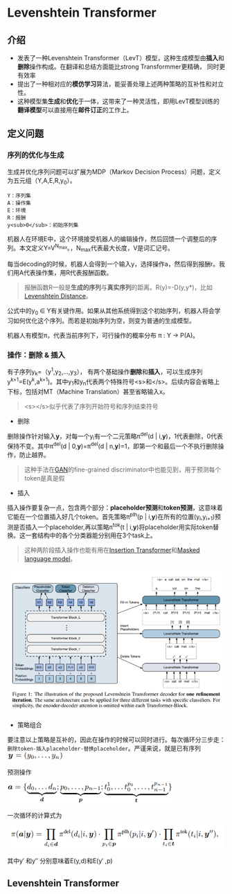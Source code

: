 # Levenshtein Transformer

## 介绍
- 发表了一种Levenshtein Transformer（LevT）模型，这种生成模型由**插入**和**删除**操作构成。在翻译和总结方面能比strong Transformmer更精确，
同时更有效率
- 提出了一种相对应的**模仿学习**算法，能妥善处理上述两种策略的互补性和对立性。
- 这种模型集**生成**和**优化**于一体，这带来了一种灵活性，即用LevT模型训练的**翻译模型**可以直接用在**邮件订正**的工作上。

## 定义问题
### 序列的优化与生成
生成并优化序列问题可以扩展为MDP（Markov Decision Process）问题，定义为五元组（Y,A,E,R,y<sub>0</sub>）。
```
Y：序列集
A：操作集
E：环境
R：报酬
y<sub>0</sub>：初始序列集
```

机器人在环境E中，这个环境接受机器人的编辑操作，然后回馈一个调整后的序列。本文定义Y=V<sup>N<sub>max</sub></sup>。，N<sub>max</sub>代表最大长度，V是词汇记号。

每当decoding的时候，机器人会得到一个输入y，选择操作a，然后得到报酬r。我们用A代表操作集，用R代表报酬函数。
> 报酬函数R一般是**生成的序列**与**真实序列**的距离。R(y)=-D(y,y*)，比如[Levenshtein Distance](https://nymity.ch/sybilhunting/pdf/Levenshtein1966a.pdf)。

公式中的y<sub>0</sub> &isin; Y有关键作用。如果从其他系统得到这个初始序列，机器人将会学习如何优化这个序列。而若是初始序列为空，则变为普通的生成模型。

机器人有模型&pi;，代表当前序列下，可行操作的概率分布 &pi; : Y &rarr; P(A)。

### 操作：删除 & 插入
有子序列y<sub>k</sub>=（y<sup>1</sup>,y<sub>2</sub>,&hellip;,y<sub>3</sub>），
有两个基础操作**删除**和**插入**，可以生成序列y<sup>k+1</sup>=E(y<sup>k</sup>,a<sup>k+1</sup>)。其中y<sub>1</sub>和y<sub>n</sub>代表两个特殊符号\<s\>和\</s\>。后续内容会省略上下标，包括对MT（Machine Translation）甚至省略输入x。
> \<s\>\</s\>似乎代表了序列开始符号和序列结束符号

- 删除

删除操作针对输入**y**，对每一个y<sub>i</sub>有一个二元策略&pi;<sup>del</sup>(d | i,**y**)，1代表删除，0代表保持不变。其中&pi;<sup>del</sup>(d | 0,**y**)=&pi;<sup>del</sup>(d | n,**y**)=1，即第一个和最后一个不执行删除操作，防止越界。
> 这种手法在[GAN](https://arxiv.org/abs/1406.2661)的fine-grained discriminator中也能见到，用于预测每个token是真是假

- 插入

插入操作要复杂一点，包含两个部分：**placeholder预测**和**token预测**，这意味着它能在一个位置插入好几个token。首先策略&pi;<sup>plh</sup>(p | i,**y**)在所有的位置(y<sub>i</sub>,y<sub>i+1</sub>)预测是否插入一个placeholder,再以策略&pi;<sup>tok</sup>(t | i,**y**)将placeholder用实际token替换。这一套结构中的各个分类器能分别用在3个task上。
> 这种两阶段插入操作也能有用在[Insertion Transformer](https://arxiv.org/abs/1902.03249)和[Masked language model](https://arxiv.org/abs/1810.04805)。

![one refinement iteration](image.png)

- 策略组合

要注意以上策略是互补的，因此在操作的时候可以同时进行。每次循环分三步走：`删除token-插入placeholder-替换placeholder`。严谨来说，就是已有序列![formula1](formula1.PNG)

预测操作

![formula2](formula2.PNG)

一次循环的计算式为

![formula3](formula3.PNG)

其中y&prime; 和y&Prime; 分别意味着E(y,d)和E(y&prime; ,p)

## Levenshtein Transformer

